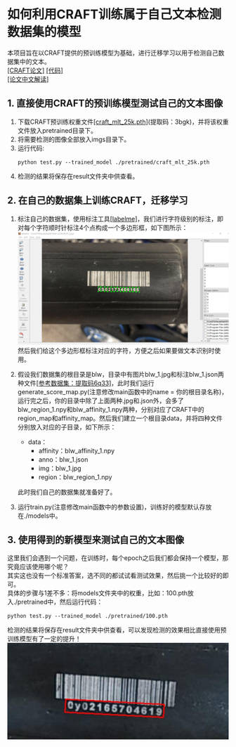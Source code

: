 # 如何利用CRAFT训练属于自己文本检测数据集的模型
本项目旨在以CRAFT提供的预训练模型为基础，进行迁移学习以用于检测自己数据集中的文本。  
[[CRAFT论文]](https://arxiv.org/abs/1904.01941)
[[代码]](https://github.com/CommissarMa/pytorch-CRAFT)  
[[论文中文解读]](https://github.com/CommissarMa/Awesome_CV_papers/blob/master/Text_Related/cvpr2019_CRAFT/cvpr2019_CRAFT.md)

## 1. 直接使用CRAFT的预训练模型测试自己的文本图像
1. 下载CRAFT预训练权重文件[[craft_mlt_25k.pth]](https://pan.baidu.com/s/1oinKoVnIMP017hc-1yX_CQ)(提取码：3bgk)，并将该权重文件放入pretrained目录下。
2. 将需要检测的图像全部放入imgs目录下。
3. 运行代码:  
    ```
    python test.py --trained_model ./pretrained/craft_mlt_25k.pth
    ```
4. 检测的结果将保存在result文件夹中供查看。

## 2. 在自己的数据集上训练CRAFT，迁移学习
1. 标注自己的数据集，使用标注工具[[labelme]](https://github.com/wkentaro/labelme)，我们进行字符级别的标注，即对每个字符顺时针标注4个点构成一个多边形框，如下图所示：
![标注](./readme_imgs/标注.png)  
然后我们给这个多边形框标注对应的字符，方便之后如果要做文本识别时使用。
2. 假设我们数据集的根目录是blw，目录中有图片blw_1.jpg和标注blw_1.json两种文件[[参考数据集：提取码6q33]](https://pan.baidu.com/s/10FO2Y9tMPcrjmBoTbPJlXw)，此时我们运行generate_score_map.py(注意修改main函数中的name = 你的根目录名称)，运行完之后，你的目录中除了上面两种.jpg和.json外，会多了blw_region_1.npy和blw_affinity_1.npy两种，分别对应了CRAFT中的region_map和affinity_map。然后我们建立一个根目录data，并将四种文件分别放入对应的子目录，如下所示：  
    + data：
        + affinity：blw_affinity_1.npy
        + anno：blw_1.json
        + img：blw_1.jpg
        + region：blw_region_1.npy  
    
    此时我们自己的数据集就准备好了。
3. 运行train.py(注意修改main函数中的参数设置)，训练好的模型默认存放在./models中。

## 3. 使用得到的新模型来测试自己的文本图像
这里我们会遇到一个问题，在训练时，每个epoch之后我们都会保持一个模型，那究竟应该使用哪个呢？  
其实这也没有一个标准答案，选不同的都试试看测试效果，然后挑一个比较好的即可。  
具体的步骤与1差不多：将models文件夹中的权重，比如：100.pth放入./pretrained中，然后运行代码：  
```
python test.py --trained_model ./pretrained/100.pth
```
检测的结果将保存在result文件夹中供查看，可以发现检测的效果相比直接使用预训练模型有了一定的提升！  
![检测结果](./readme_imgs/res_blw_1.jpg) 